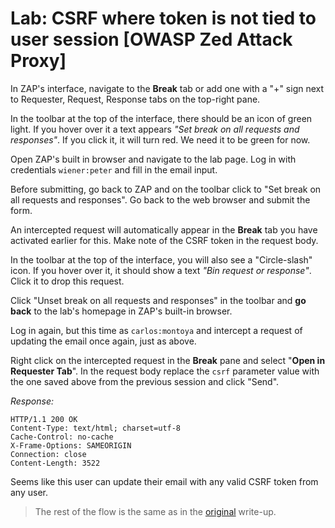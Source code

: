 # Lab: CSRF where token is not tied to user session [OWASP Zed Attack Proxy]

In ZAP's interface, navigate to the __Break__ tab or add one with a "+" sign next to Requester, Request, Response tabs on the top-right pane. 

In the toolbar at the top of the interface, there should be an icon of green light. If you hover over it a text appears _"Set break on all requests and responses"_. If you click it, it will turn red. We need it to be green for now. 

Open ZAP's built in browser and navigate to the lab page. Log in with credentials `wiener:peter` and fill in the email input. 

Before submitting, go back to ZAP and on the toolbar click to "Set break on all requests and responses". Go back to the web browser and submit the form. 

An intercepted request will automatically appear in the __Break__ tab you have activated earlier for this. Make note of the CSRF token in the request body. 

In the toolbar at the top of the interface, you will also see a "Circle-slash" icon. If you hover over it, it should show a text _"Bin request or response"_. Click it to drop this request. 

Click "Unset break on all requests and responses" in the toolbar and __go back__ to the lab's homepage in ZAP's built-in browser. 

Log in again, but this time as `carlos:montoya` and intercept a request of updating the email once again, just as above. 

Right click on the intercepted request in the __Break__ pane and select "__Open in Requester Tab__". In the request body replace the `csrf` parameter value with the one saved above from the previous session and click "Send".

_Response:_

```
HTTP/1.1 200 OK
Content-Type: text/html; charset=utf-8
Cache-Control: no-cache
X-Frame-Options: SAMEORIGIN
Connection: close
Content-Length: 3522
```

Seems like this user can update their email with any valid CSRF token from any user. 

> The rest of the flow is the same as in the [original](README.md) write-up.
